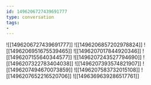 ```yaml
---
id: 1496206727439691777
type: conversation
tags:
- 
---
```

![[1496206727439691777]]
![[1496206857202978824]]
![[1496206951675539465]]
![[1496207017844920346]]
![[1496207155640344577]]
![[1496207243527794690]]
![[1496207322783404038]]
![[1496207393574821907]]
![[1496207494670073859]]
![[1496207583732015108]]
![[1496207652216520706]]
![[1496369639286517761]]

